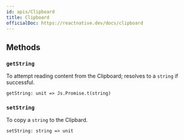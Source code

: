 ```yaml
---
id: apis/Clipboard
title: Clipboard
officialDoc: https://reactnative.dev/docs/clipboard
---
```


## Methods

### `getString`

To attempt reading content from the Clipboard; resolves to a `string` if
successful.

```reason
getString: unit => Js.Promise.t(string)
```

### `setString`

To copy a `string` to the Clipbard.

```reason
setString: string => unit
```
